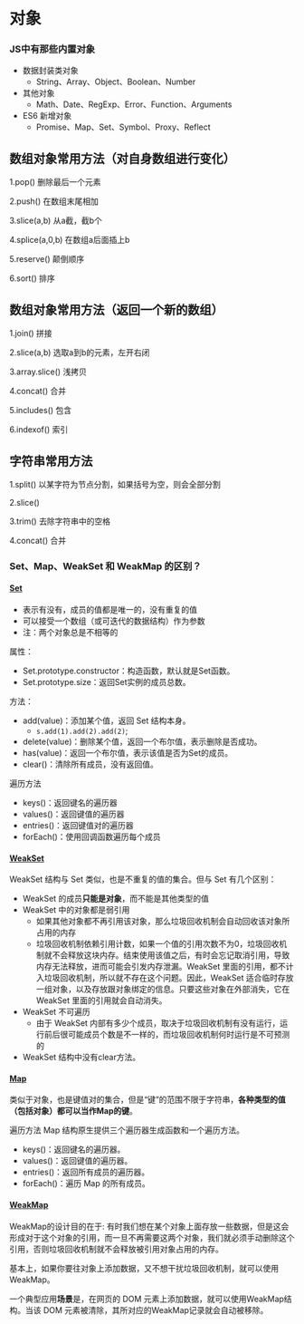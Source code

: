 # 对象

### JS中有那些内置对象
 - 数据封装类对象 
   - String、Array、Object、Boolean、Number
 - 其他对象
   - Math、Date、RegExp、Error、Function、Arguments
 - ES6 新增对象
   - Promise、Map、Set、Symbol、Proxy、Reflect


 ## 数组对象常用方法（对自身数组进行变化）
 1.pop()   删除最后一个元素

 2.push()  在数组末尾相加

 3.slice(a,b)  从a截，截b个

 4.splice(a,0,b) 在数组a后面插上b

 5.reserve()  颠倒顺序

 6.sort()   排序



 ## 数组对象常用方法（返回一个新的数组）
1.join()  拼接

2.slice(a,b) 选取a到b的元素，左开右闭  

3.array.slice() 浅拷贝

4.concat()  合并

5.includes() 包含

6.indexof() 索引


## 字符串常用方法
1.split()  以某字符为节点分割，如果括号为空，则会全部分割

2.slice()

3.trim() 去除字符串中的空格

4.concat() 合并

### Set、Map、WeakSet 和 WeakMap 的区别？

#### [Set](http://es6.ruanyifeng.com/#docs/set-map#Set)
 - 表示有没有，成员的值都是唯一的，没有重复的值
 - 可以接受一个数组（或可迭代的数据结构）作为参数
 - 注：两个对象总是不相等的
  
属性：
 - Set.prototype.constructor：构造函数，默认就是Set函数。
 - Set.prototype.size：返回Set实例的成员总数。

方法：
 - add(value)：添加某个值，返回 Set 结构本身。
   - `s.add(1).add(2).add(2)`;
 - delete(value)：删除某个值，返回一个布尔值，表示删除是否成功。
 - has(value)：返回一个布尔值，表示该值是否为Set的成员。
 - clear()：清除所有成员，没有返回值。

遍历方法
 - keys()：返回键名的遍历器
 - values()：返回键值的遍历器
 - entries()：返回键值对的遍历器
 - forEach()：使用回调函数遍历每个成员

#### [WeakSet](http://es6.ruanyifeng.com/#docs/set-map#WeakSet)
WeakSet 结构与 Set 类似，也是不重复的值的集合。但与 Set 有几个区别：

 - WeakSet 的成员**只能是对象**，而不能是其他类型的值
 - WeakSet 中的对象都是弱引用
   - 如果其他对象都不再引用该对象，那么垃圾回收机制会自动回收该对象所占用的内存
   - 垃圾回收机制依赖引用计数，如果一个值的引用次数不为0，垃圾回收机制就不会释放这块内存。结束使用该值之后，有时会忘记取消引用，导致内存无法释放，进而可能会引发内存泄漏。WeakSet 里面的引用，都不计入垃圾回收机制，所以就不存在这个问题。因此，WeakSet 适合临时存放一组对象，以及存放跟对象绑定的信息。只要这些对象在外部消失，它在 WeakSet 里面的引用就会自动消失。
 - WeakSet 不可遍历
   - 由于 WeakSet 内部有多少个成员，取决于垃圾回收机制有没有运行，运行前后很可能成员个数是不一样的，而垃圾回收机制何时运行是不可预测的
 - WeakSet 结构中没有clear方法。


#### [Map](http://es6.ruanyifeng.com/#docs/set-map#Map)
类似于对象，也是键值对的集合，但是“键”的范围不限于字符串，**各种类型的值（包括对象）都可以当作Map的键**。

遍历方法
Map 结构原生提供三个遍历器生成函数和一个遍历方法。

 - keys()：返回键名的遍历器。
 - values()：返回键值的遍历器。
 - entries()：返回所有成员的遍历器。
 - forEach()：遍历 Map 的所有成员。


#### [WeakMap](http://es6.ruanyifeng.com/#docs/set-map#WeakMap)
WeakMap的设计目的在于: 有时我们想在某个对象上面存放一些数据，但是这会形成对于这个对象的引用，而一旦不再需要这两个对象，我们就必须手动删除这个引用，否则垃圾回收机制就不会释放被引用对象占用的内存。

基本上，如果你要往对象上添加数据，又不想干扰垃圾回收机制，就可以使用 WeakMap。

一个典型应用**场景**是，在网页的 DOM 元素上添加数据，就可以使用WeakMap结构。当该 DOM 元素被清除，其所对应的WeakMap记录就会自动被移除。